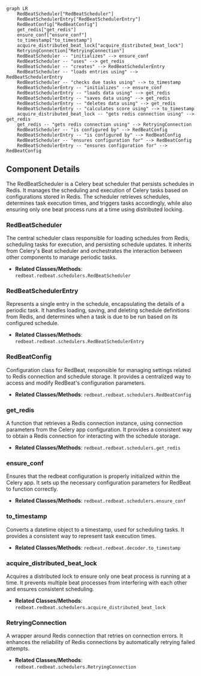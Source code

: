 ```mermaid
graph LR
    RedBeatScheduler["RedBeatScheduler"]
    RedBeatSchedulerEntry["RedBeatSchedulerEntry"]
    RedBeatConfig["RedBeatConfig"]
    get_redis["get_redis"]
    ensure_conf["ensure_conf"]
    to_timestamp["to_timestamp"]
    acquire_distributed_beat_lock["acquire_distributed_beat_lock"]
    RetryingConnection["RetryingConnection"]
    RedBeatScheduler -- "initializes" --> ensure_conf
    RedBeatScheduler -- "uses" --> get_redis
    RedBeatScheduler -- "creates" --> RedBeatSchedulerEntry
    RedBeatScheduler -- "loads entries using" --> RedBeatSchedulerEntry
    RedBeatScheduler -- "checks due tasks using" --> to_timestamp
    RedBeatSchedulerEntry -- "initializes" --> ensure_conf
    RedBeatSchedulerEntry -- "loads data using" --> get_redis
    RedBeatSchedulerEntry -- "saves data using" --> get_redis
    RedBeatSchedulerEntry -- "deletes data using" --> get_redis
    RedBeatSchedulerEntry -- "calculates score using" --> to_timestamp
    acquire_distributed_beat_lock -- "gets redis connection using" --> get_redis
    get_redis -- "gets redis connection using" --> RetryingConnection
    RedBeatScheduler -- "is configured by" --> RedBeatConfig
    RedBeatSchedulerEntry -- "is configured by" --> RedBeatConfig
    RedBeatScheduler -- "ensures configuration for" --> RedBeatConfig
    RedBeatSchedulerEntry -- "ensures configuration for" --> RedBeatConfig
```

## Component Details

The RedBeatScheduler is a Celery beat scheduler that persists schedules in Redis. It manages the scheduling and execution of Celery tasks based on configurations stored in Redis. The scheduler retrieves schedules, determines task execution times, and triggers tasks accordingly, while also ensuring only one beat process runs at a time using distributed locking.

### RedBeatScheduler
The central scheduler class responsible for loading schedules from Redis, scheduling tasks for execution, and persisting schedule updates. It inherits from Celery's Beat scheduler and orchestrates the interaction between other components to manage periodic tasks.
- **Related Classes/Methods**: `redbeat.redbeat.schedulers.RedBeatScheduler`

### RedBeatSchedulerEntry
Represents a single entry in the schedule, encapsulating the details of a periodic task. It handles loading, saving, and deleting schedule definitions from Redis, and determines when a task is due to be run based on its configured schedule.
- **Related Classes/Methods**: `redbeat.redbeat.schedulers.RedBeatSchedulerEntry`

### RedBeatConfig
Configuration class for RedBeat, responsible for managing settings related to Redis connection and schedule storage. It provides a centralized way to access and modify RedBeat's configuration parameters.
- **Related Classes/Methods**: `redbeat.redbeat.schedulers.RedBeatConfig`

### get_redis
A function that retrieves a Redis connection instance, using connection parameters from the Celery app configuration. It provides a consistent way to obtain a Redis connection for interacting with the schedule storage.
- **Related Classes/Methods**: `redbeat.redbeat.schedulers.get_redis`

### ensure_conf
Ensures that the redbeat configuration is properly initialized within the Celery app. It sets up the necessary configuration parameters for RedBeat to function correctly.
- **Related Classes/Methods**: `redbeat.redbeat.schedulers.ensure_conf`

### to_timestamp
Converts a datetime object to a timestamp, used for scheduling tasks. It provides a consistent way to represent task execution times.
- **Related Classes/Methods**: `redbeat.redbeat.decoder.to_timestamp`

### acquire_distributed_beat_lock
Acquires a distributed lock to ensure only one beat process is running at a time. It prevents multiple beat processes from interfering with each other and ensures consistent scheduling.
- **Related Classes/Methods**: `redbeat.redbeat.schedulers.acquire_distributed_beat_lock`

### RetryingConnection
A wrapper around Redis connection that retries on connection errors. It enhances the reliability of Redis connections by automatically retrying failed attempts.
- **Related Classes/Methods**: `redbeat.redbeat.schedulers.RetryingConnection`
